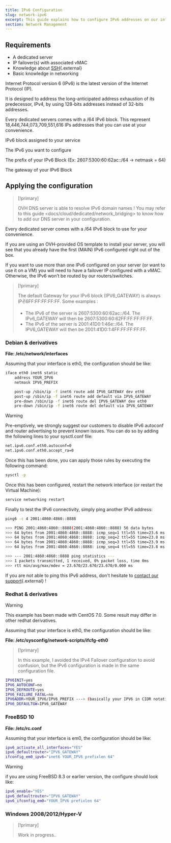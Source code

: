 ```yaml
---
title: IPv6 Configuration
slug: network-ipv6
excerpt: This guide explains how to configure IPv6 addresses on our infrastructure.
section: Network Management
---
```



## Requirements
- A dedicated server
- IP failover(s) with associated vMAC
- Knowledge about [SSH](http://en.wikipedia.org/wiki/Secure_Shell){.external}
- Basic knowledge in networking

Internet Protocol version 6 (IPv6) is the latest version of the Internet Protocol (IP).

It is designed to address the long-anticipated address exhaustion of its predecessor, IPv4, by using 128-bits addresses instead of 32-bits addresses.

Every dedicated servers comes with a /64 IPv6 block. This represent 18,446,744,073,709,551,616 IPs addresses that you can use at your convenience.

IPv6 block assigned to your service

The IPv6 you want to configure

The prefix of your IPv6 Block (Ex: 2607:5300:60:62ac::/64 -> netmask = 64)

The gateway of your IPv6 Block


## Applying the configuration


> [!primary]
>
> OVH DNS server is able to resolve IPv6 domain names ! You may refer to this guide <docs/cloud/dedicated/network_bridging>
> to know how to add our DNS server in your
> configuration.
> 

Every dedicated server comes with a /64 IPv6 block to use for your convenience.

If you are using an OVH-provided OS template to install your server, you will see that you already have the first (MAIN) IPv6 configured right out of the box.

If you want to use more than one IPv6 configured on your server (or want to use it on a VM) you will need to have a failover IP configured with a vMAC. Otherwise, the IPv6 won’t be routed by our routers/switches.



> [!primary]
>
> The default Gateway for your IPv6 block (IPV6_GATEWAY) is always IP:v:6FF:FF:FF:FF:FF.
> Some examples :
> - The IPv6 of the server is 2607:5300:60:62ac::/64. The IPv6_GATEWAY will then be 2607:5300:60:62FF:FF:FF:FF:FF.
> - The IPv6 of the server is 2001:41D0:1:46e::/64. The IPV6_GATEWAY will then be 2001:41D0:1:4FF:FF:FF:FF:FF.
>

### Debian &amp; derivatives
**File: /etc/network/interfaces**

Assuming that your interface is eth0, the configuration should be like:


```bash
iface eth0 inet6 static
    address YOUR_IPV6
    netmask IPV6_PREFIX

    post-up /sbin/ip -f inet6 route add IPV6_GATEWAY dev eth0
    post-up /sbin/ip -f inet6 route add default via IPV6_GATEWAY
    pre-down /sbin/ip -f inet6 route del IPV6_GATEWAY dev eth0
    pre-down /sbin/ip -f inet6 route del default via IPV6_GATEWAY
```



> [!warning]
>
> Pre-emptively, we strongly suggest our customers to disable IPv6 autoconf and
> router advertising to prevent known issues.
> You can do so by adding the following lines to your sysctl.conf file:
> 
> ```bash
> net.ipv6.conf.eth0.autoconf=0
> net.ipv6.conf.eth0.accept_ra=0
> ```
> 
> Once this has been done, you can apply those rules by executing the following command:
> ```sh
> sysctl -p
> ```
> 

Once this has been configured, restart the network interface (or restart the Virtual Machine):

```sh
service networking restart
```
Finally to test the IPv6 connectivity, simply ping another IPv6 address:

```sh
ping6 -c 4 2001:4860:4860::8888

>>> PING 2001:4860:4860::8888(2001:4860:4860::8888) 56 data bytes
>>> 64 bytes from 2001:4860:4860::8888: icmp_seq=1 ttl=55 time=23.6 ms
>>> 64 bytes from 2001:4860:4860::8888: icmp_seq=2 ttl=55 time=23.8 ms
>>> 64 bytes from 2001:4860:4860::8888: icmp_seq=3 ttl=55 time=23.9 ms
>>> 64 bytes from 2001:4860:4860::8888: icmp_seq=4 ttl=55 time=23.8 ms

>>> --- 2001:4860:4860::8888 ping statistics ---
>>> 1 packets transmitted, 1 received, 0% packet loss, time 0ms
>>> rtt min/avg/max/mdev = 23.670/23.670/23.670/0.000 ms
```
If you are not able to ping this IPv6 address, don't hesitate to [contact our support](https://www.ovh.co.uk/support/){.external} !


### Redhat &amp; derivatives


> [!warning]
>
> This example has been made with CentOS 7.0. Some result may differ in other redhat
> derivatives.
> 

Assuming that your interface is eth0, the configuration should be like:

**File: /etc/sysconfig/network-scripts/ifcfg-eth0**



> [!primary]
>
> In this example, I avoided the IPv4 Failover configuration to avoid confusion, but
> the IPv6 configuration is made in the same configuration file.
> 


```bash
IPV6INIT=yes
IPV6_AUTOCONF=no
IPV6_DEFROUTE=yes
IPV6_FAILURE_FATAL=no
IPV6ADDR=YOUR_IPV6/IPV6_PREFIX ---> (basically your IPV6 in CIDR notation)
IPV6_DEFAULTGW=IPV6_GATEWAY
```


### FreeBSD 10
**File: /etc/rc.conf**

Assuming that your interface is em0, the configuration should be like:


```bash
ipv6_activate_all_interfaces="YES"
ipv6_defaultrouter="IPV6_GATEWAY"
ifconfig_em0_ipv6="inet6 YOUR_IPV6 prefixlen 64"
```



> [!warning]
>
> if you are using FreeBSD 8.3 or earlier version, the configure should look like:
> 
> ```bash
> ipv6_enable="YES"
> ipv6_defaultrouter="IPV6_GATEWAY"
> ipv6_ifconfig_em0="YOUR_IPV6 prefixlen 64"
> ```
>

### Windows 2008/2012/Hyper-V


> [!primary]
>
> Work in progress..
> 